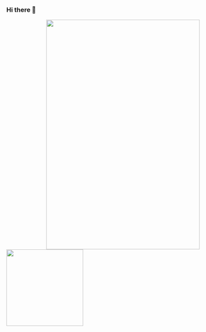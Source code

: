 ### Hi there 👋

<div id="header" align="center">
  <img src="https://media.giphy.com/media/3CN1y0JYIPg8tBWRyg/giphy.gif" width="400" height="600" img align="right"/>
</div>


<div id="header" align="center">
  <img src="https://media.giphy.com/media/3o6ZsZwsU65E0qcok8/giphy.gif" width="200" height="200" img align="left"/>
</div>
